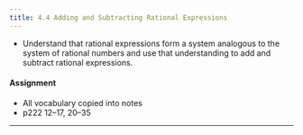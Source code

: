 ```yaml
---
title: 4.4 Adding and Subtracting Rational Expressions
---
```


- Understand that rational expressions form a system analogous to the system of rational numbers and use that understanding to add and subtract rational expressions.

#### Assignment

- All vocabulary copied into notes
- p222 12–17, 20–35

---